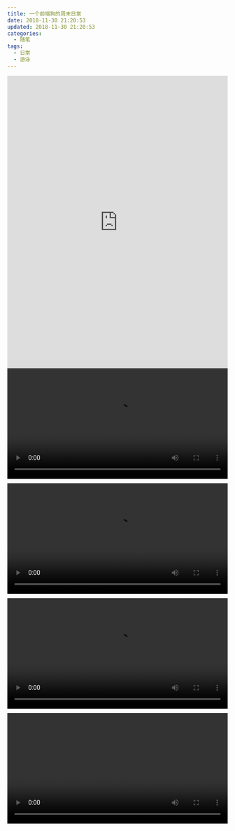 ```yaml
---
title: 一个前端狗的周末日常
date: 2018-11-30 21:20:53
updated: 2018-11-30 21:20:53
categories:
  - 随笔
tags:
  - 日常
  - 游泳
---
```


<iframe src="https://h5.weishi.qq.com/weishi/feed/71iAtl7UG1GsL8t7H/wsfeed?_proxy=1&_wv=1&wxplay=1&id=71iAtl7UG1GsL8t7H&spid=1532958172271998&reqseq=624356966&image=/64b651b71e914ad5a299a32906f1pic&bgSize=contain&pkg=4160&attach=cp_reserves3_4002%7Ccp_reserves16_2&from=timeline&isappinstalled=0" frameborder="0" scrolling="no" style="width: 100%; min-height: 667px;"></iframe>

<!--more-->

<div style="
    display: flex;
    flex-direction: column;
    align-items: center;
    justify-content: center;
    flex-flow: wrap;
">
  <video id="vpjs-video-1543594413646" webkit-playsinline="true" playsinline="true" x-webkit-airplay="true" style="width:100%;margin-bottom:10px;" src="http://v.weishi.qq.com/tjg_1991178802_1047_a4a8d361f8e74ce1b07bfcf9b80cvide.f20.mp4?dis_k=2e2547de300737aeb807506f3a3b7d70&amp;dis_t=1543594410&amp;guid=0508AFC000E081E13F01036CF26192E5&amp;pver=4.8.2&amp;fromtag=0&amp;personid=h5&amp;wsadapt=h5_1201001330_415998213_68.221.9_34_2_2_0" preload="auto">
  </video>

  <video id="video" controls="" preload="auto"  style="width:100%;margin-bottom:10px;">
        <source id="mp4" src="/assets/2018-11-30-一个前端狗的周末日常.assets/0a49c6f37bb0c53711988031a28d15.mp4" type="video/mp4">
        <p>Your user agent does not support the HTML5 Video element.</p>
  </video>

  <video id="video" controls="" preload="auto" style="width:100%;margin-bottom:10px;">
        <source id="mp4" src="/assets/2018-11-30-一个前端狗的周末日常.assets/b644258d2b9278e3e0b8e0a5ede70181.mp4" type="video/mp4">
        <p>Your user agent does not support the HTML5 Video element.</p>
  </video>

  <video id="video" controls="" preload="auto" style="width:100%;margin-bottom:10px;">
        <source id="mp4" src="/assets/2018-11-30-一个前端狗的周末日常.assets/IMG_3334.mp4" type="video/mp4">
        <p>Your user agent does not support the HTML5 Video element.</p>
  </video>
</div>
